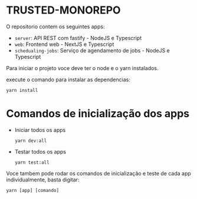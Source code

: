# TRUSTED-MONOREPO

O repositorio contem os seguintes apps:

- `server`: API REST com fastify - NodeJS e Typescript
- `web`: Frontend web - NextJS e Typescript
- `schedualing-jobs`: Serviço de agendamento de jobs - NodeJS e Typescript

Para iniciar o projeto voce deve ter o node e o yarn instalados.

execute o comando para instalar as dependencias:

    yarn install

# Comandos de inicialização dos apps

- Iniciar todos os apps

      yarn dev:all

- Testar todos os apps

      yarn test:all

Voce tambem pode rodar os comandos de inicialização e teste de cada app individualmente, basta digitar:

    yarn [app] [comando]

